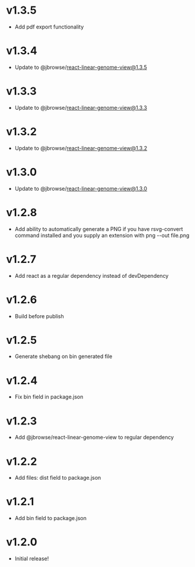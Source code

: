 # v1.3.5

- Add pdf export functionality

# v1.3.4

- Update to @jbrowse/react-linear-genome-view@1.3.5

# v1.3.3

- Update to @jbrowse/react-linear-genome-view@1.3.3

# v1.3.2

- Update to @jbrowse/react-linear-genome-view@1.3.2

# v1.3.0

- Update to @jbrowse/react-linear-genome-view@1.3.0

# v1.2.8

- Add ability to automatically generate a PNG if you have rsvg-convert command
  installed and you supply an extension with png --out file.png

# v1.2.7

- Add react as a regular dependency instead of devDependency

# v1.2.6

- Build before publish

# v1.2.5

- Generate shebang on bin generated file

# v1.2.4

- Fix bin field in package.json

# v1.2.3

- Add @jbrowse/react-linear-genome-view to regular dependency

# v1.2.2

- Add files: dist field to package.json

# v1.2.1

- Add bin field to package.json

# v1.2.0

- Initial release!
